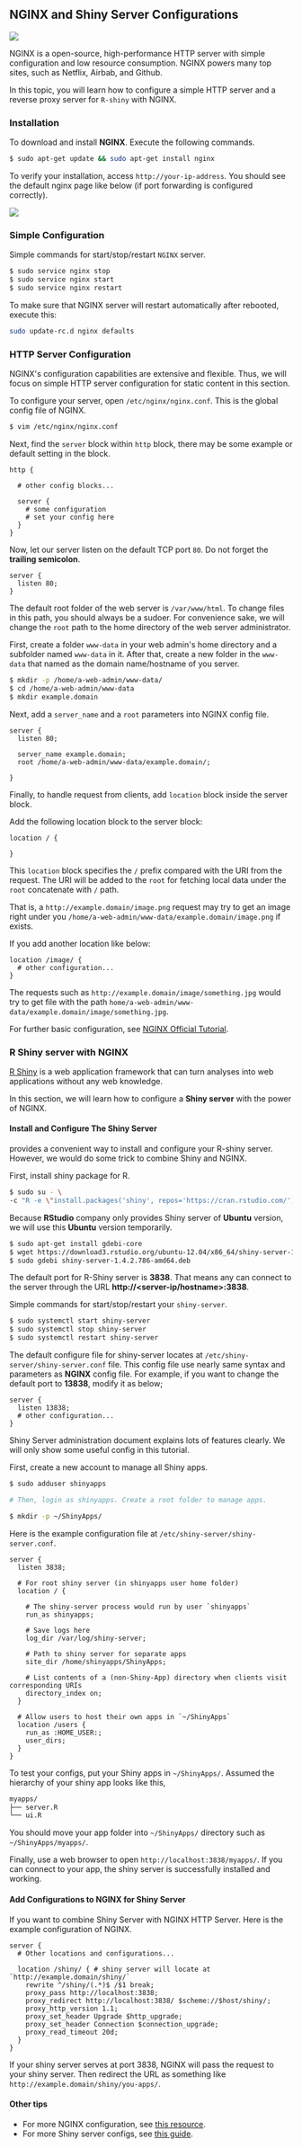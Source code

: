 ## NGINX and Shiny Server Configurations

<img src="https://upload.wikimedia.org/wikipedia/commons/thumb/c/c5/Nginx_logo.svg/2000px-Nginx_logo.svg.png" style="max-height: 300px;">

NGINX is a open-source, high-performance HTTP server with simple configuration and low resource consumption. NGINX powers many top sites, such as Netflix, Airbab, and Github.

In this topic, you will learn how to configure a simple HTTP server and a reverse proxy server for `R-shiny` with NGINX.


### Installation

To download and install **NGINX**. Execute the following commands.

```bash
$ sudo apt-get update && sudo apt-get install nginx
```

To verify your installation, access `http://your-ip-address`. You should see the default nginx page like below (if port forwarding is configured correctly).

<img src="../img/nginx_shiny-1.png" style="max-height: 400px;">

### Simple Configuration

Simple commands for start/stop/restart `NGINX` server.

```bash
$ sudo service nginx stop
$ sudo service nginx start
$ sudo service nginx restart
```

To make sure that NGINX server will restart automatically after rebooted, execute this:

```bash
sudo update-rc.d nginx defaults
```

### HTTP Server Configuration

NGINX's configuration capabilities are extensive and flexible. Thus, we will focus on simple HTTP server configuration for static content in this section.

To configure your server, open `/etc/nginx/nginx.conf`. This is the global config file of NGINX.

```bash
$ vim /etc/nginx/nginx.conf
```

Next, find the `server` block within `http` block, there may be some example or default setting in the block.

```
http {

  # other config blocks...

  server {
    # some configuration
    # set your config here
  }
}
```

Now, let our server listen on the default TCP port `80`. Do not forget the **trailing semicolon**.

```
server {
  listen 80;
}
```

The default root folder of the web server is `/var/www/html`. To change files in this path, you should always be a sudoer. For convenience sake, we will change the `root` path to the home directory of the web server administrator.

First, create a folder `www-data` in your web admin's home directory and a subfolder named `www-data` in it. After that, create a new folder in the `www-data` that named as the domain name/hostname of you server.

```bash
$ mkdir -p /home/a-web-admin/www-data/
$ cd /home/a-web-admin/www-data
$ mkdir example.domain
```

Next, add a `server_name` and a `root` parameters into NGINX config file.

```
server {
  listen 80;

  server_name example.domain;
  root /home/a-web-admin/www-data/example.domain/;

}
```

Finally, to handle request from clients, add `location` block inside the server block.

Add the following location block to the server block:
```
location / {

}
```

This `location` block specifies the `/` prefix compared with the URI from the request. The URI will be added to the `root` for fetching local data under the `root` concatenate with `/` path.

That is, a `http://example.domain/image.png` request may try to get an image right under you `/home/a-web-admin/www-data/example.domain/image.png` if exists.

If you add another location like below:

```
location /image/ {
  # other configuration...
}
```

The requests such as `http://example.domain/image/something.jpg` would try to get file with the path `home/a-web-admin/www-data/example.domain/image/something.jpg`.

For further basic configuration, see [NGINX Official Tutorial](http://nginx.org/en/docs/beginners_guide.html).


### R Shiny server with NGINX

[R Shiny](http://shiny.rstudio.com/) is a web application framework that can turn analyses into web applications without any web knowledge.

In this section, we will learn how to configure a **Shiny server** with the power of NGINX.

#### Install and Configure The Shiny Server

 provides a convenient way to install and configure your R-shiny server. However, we would do some trick to combine Shiny and NGINX.

First, install shiny package for R.

```bash
$ sudo su - \
-c "R -e \"install.packages('shiny', repos='https://cran.rstudio.com/')\""
```

Because **RStudio** company only provides Shiny server of **Ubuntu** version, we will use this **Ubuntu** version temporarily.

```bash
$ sudo apt-get install gdebi-core
$ wget https://download3.rstudio.org/ubuntu-12.04/x86_64/shiny-server-1.4.2.786-amd64.deb
$ sudo gdebi shiny-server-1.4.2.786-amd64.deb
```

The default port for R-Shiny server is **3838**. That means any can connect to the server through the URL **http://<server-ip/hostname>:3838**.

Simple commands for start/stop/restart your `shiny-server`.

```bash
$ sudo systemctl start shiny-server
$ sudo systemctl stop shiny-server
$ sudo systemctl restart shiny-server
```

The default configure file for shiny-server locates at `/etc/shiny-server/shiny-server.conf` file. This config file use nearly same syntax and parameters as **NGINX** config file. For example, if you want to change the default port to **13838**, modify it as below;

```
server {
  listen 13838;
  # other configuration...
}
```

Shiny Server administration document explains lots of features clearly. We will only show some useful config in this tutorial.

First, create a new account to manage all Shiny apps.

```bash
$ sudo adduser shinyapps

# Then, login as shinyapps. Create a root folder to manage apps.

$ mkdir -p ~/ShinyApps/
```

Here is the example configuration file at `/etc/shiny-server/shiny-server.conf`.

```
server {
  listen 3838;

  # For root shiny server (in shinyapps user home folder)
  location / {

    # The shiny-server process would run by user `shinyapps`
    run_as shinyapps;

    # Save logs here
    log_dir /var/log/shiny-server;

    # Path to shiny server for separate apps
    site_dir /home/shinyapps/ShinyApps;

    # List contents of a (non-Shiny-App) directory when clients visit corresponding URIs
    directory_index on;
  }

  # Allow users to host their own apps in `~/ShinyApps`
  location /users {
    run_as :HOME_USER:;
    user_dirs;
  }
}
```

To test your configs, put your Shiny apps in `~/ShinyApps/`. Assumed the hierarchy of your shiny app looks like this,

```bash
myapps/
├── server.R
└── ui.R
```

You should move your app folder into `~/ShinyApps/` directory such as `~/ShinyApps/myapps/`.

Finally, use a web browser to open `http://localhost:3838/myapps/`. If you can connect to your app, the shiny server is successfully installed and working.


#### Add Configurations to NGINX for Shiny Server

If you want to combine Shiny Server with NGINX HTTP Server. Here is the example configuration of NGINX.

```
server {
  # Other locations and configurations...

  location /shiny/ { # shiny server will locate at `http://example.domain/shiny/`
    rewrite ^/shiny/(.*)$ /$1 break;
    proxy_pass http://localhost:3838;
    proxy_redirect http://localhost:3838/ $scheme://$host/shiny/;
    proxy_http_version 1.1;
    proxy_set_header Upgrade $http_upgrade;
    proxy_set_header Connection $connection_upgrade;
    proxy_read_timeout 20d;
  }
}
```

If your shiny server serves at port 3838, NGINX will pass the request to your shiny server. Then
redirect the URL as something like `http://example.domain/shiny/you-apps/`.

#### Other tips

- For more NGINX configuration, see [this resource](https://www.nginx.com/resources/wiki/).
- For more Shiny server configs, see [this guide](http://docs.rstudio.com/shiny-server/).
